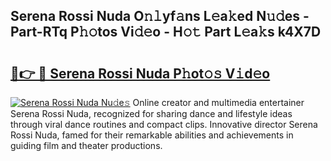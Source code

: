## Serena Rossi Nuda O𝚗𝚕yf𝚊ns L𝚎a𝚔ed N𝚞𝚍es - Part-RTq P𝚑𝚘tos Vi𝚍𝚎o - H𝚘𝚝 Part L𝚎a𝚔s k4X7D

# <h2><a href="http://kf5av2.oniu.top/?m=Serena+Rossi+Nuda">🔗👉 🔴 Serena Rossi Nuda P𝚑ot𝚘𝚜 V𝚒d𝚎o</a></h2>

[![Serena Rossi Nuda Nu𝚍e𝚜](https://i.imgur.com/0qMVB7G.gif)](http://kf5av2.oniu.top/?m=Serena+Rossi+Nuda)
Online creator and multimedia entertainer Serena Rossi Nuda, recognized for sharing dance and lifestyle ideas through viral dance routines and compact clips. Innovative director Serena Rossi Nuda, famed for their remarkable abilities and achievements in guiding film and theater productions.  
